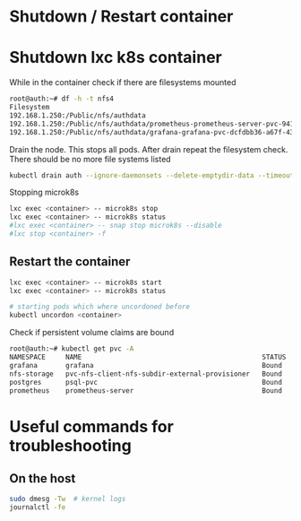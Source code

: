
# Shutdown / Restart container

# Shutdown lxc k8s container  

While in the container check if there are filesystems mounted
```bash
root@auth:~# df -h -t nfs4
Filesystem                                                                                                Size  Used Avail Use% Mounted on
192.168.1.250:/Public/nfs/authdata                                                                        1.6T   44G  1.5T   3% /var/snap/microk8s/common/var/lib/kubelet/pods/b42462a2-a12e-4f88-af0c-e4c35c3886ba/volumes/kubernetes.io~nfs/psql-pv
192.168.1.250:/Public/nfs/authdata/prometheus-prometheus-server-pvc-9417b67d-6627-4a65-b77f-c67f0dc171ca  1.6T   44G  1.5T   3% /var/snap/microk8s/common/var/lib/kubelet/pods/045e0be0-d823-4828-8926-1849095b3e65/volumes/kubernetes.io~nfs/pvc-9417b67d-6627-4a65-b77f-c67f0dc171ca
192.168.1.250:/Public/nfs/authdata/grafana-grafana-pvc-dcfdbb36-a67f-438b-bf2f-7085c87500e6               1.6T   44G  1.5T   3% /var/snap/microk8s/common/var/lib/kubelet/pods/44dde1bd-49e8-4850-b3c2-9e605a5b9a8d/volumes/kubernetes.io~nfs/pvc-dcfdbb36-a67f-438b-bf2f-7085c87500e6
```

Drain the node. This stops all pods. After drain repeat the filesystem check.
There should be no more file systems listed
```bash
kubectl drain auth --ignore-daemonsets --delete-emptydir-data --timeout 60s
```

Stopping microk8s
```bash
lxc exec <container> -- microk8s stop
lxc exec <container> -- microk8s status
#lxc exec <container> -- snap stop microk8s --disable
#lxc stop <container> -f
```

## Restart the container
```bash
lxc exec <container> -- microk8s start
lxc exec <container> -- microk8s status
```

```bash
# starting pods which where uncordoned before
kubectl uncordon <container>
```

Check if persistent volume claims are bound
```bash
root@auth:~# kubectl get pvc -A
NAMESPACE     NAME                                             STATUS   VOLUME                                          CAPACITY   ACCESS MODES   STORAGECLASS          VOLUMEATTRIBUTESCLASS   AGE
grafana       grafana                                          Bound    pvc-dcfdbb36-a67f-438b-bf2f-7085c87500e6        10Gi       RWO            managed-nfs-storage   <unset>                 29m
nfs-storage   pvc-nfs-client-nfs-subdir-external-provisioner   Bound    pv-nfs-client-nfs-subdir-external-provisioner   10Mi       RWO                                  <unset>                 19m
postgres      psql-pvc                                         Bound    psql-pv                                         1Gi        RWX            managed-nfs-storage   <unset>                 22h
prometheus    prometheus-server                                Bound    pvc-9417b67d-6627-4a65-b77f-c67f0dc171ca        8Gi        RWO            managed-nfs-storage   <unset>                 30m
```

# Useful commands for troubleshooting

## On the host

```bash
sudo dmesg -Tw  # kernel logs
journalctl -fe
```
